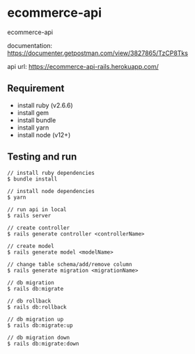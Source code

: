 # ecommerce-api

ecommerce-api

documentation: https://documenter.getpostman.com/view/3827865/TzCP8Tks

api url: https://ecommerce-api-rails.herokuapp.com/

## Requirement

- install ruby (v2.6.6)
- install gem
- install bundle
- install yarn
- install node (v12+)

## Testing and run

```
// install ruby dependencies
$ bundle install

// install node dependencies
$ yarn

// run api in local
$ rails server

// create controller
$ rails generate controller <controllerName>

// create model
$ rails generate model <modelName>

// change table schema/add/remove column
$ rails generate migration <migrationName>

// db migration
$ rails db:migrate

// db rollback
$ rails db:rollback

// db migration up
$ rails db:migrate:up

// db migration down
$ rails db:migrate:down
```
